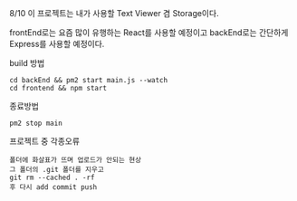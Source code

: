 8/10
이 프로젝트는 내가 사용할 Text Viewer 겸 Storage이다.

frontEnd로는 요즘 많이 유행하는 React를 사용할 예정이고
backEnd로는 간단하게 Express를 사용할 예정이다.

build 방법
```
cd backEnd && pm2 start main.js --watch
cd frontend && npm start
```

종료방법
```
pm2 stop main
```

프로젝트 중 각종오류
```
폴더에 화살표가 뜨며 업로드가 안되는 현상
그 폴더의 .git 폴더를 지우고
git rm --cached . -rf 
후 다시 add commit push 
```